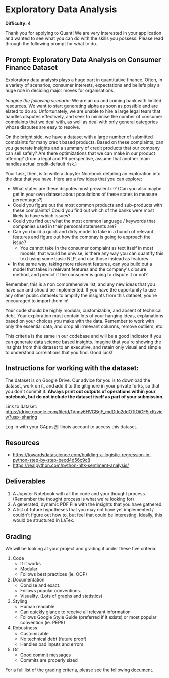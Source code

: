 # Exploratory Data Analysis

**Difficulty: 4**

Thank you for applying to Quant! We are very interested in your application and wanted to see what you can do with the skills you possess. Please read through the following prompt for what to do.

## **Prompt: Exploratory Data Analysis on Consumer Finance Dataset**
Exploratory data analysis plays a huge part in quantitative finance. Often, in a variety of scenarios, consumer interests, expectations and beliefs play a huge role in deciding major moves for organisations.

_Imagine the following scenario:_ We are an up and coming bank with limited resources. We want to start generating alpha as soon as possible and are elated to do so. Unfortunately, we are unable to hire a large legal team that handles disputes effectively, and seek to minimise the number of consumer complaints that we deal with, as well as deal with only general categories whose disputes are easy to resolve.

On the bright side, we have a dataset with a large number of submitted complaints for many credit based products. Based on these complaints, can you generate insights and a summary of credit products that our company can sell safely? Are there optimizations that we can make in our product offering? (from a legal and PR perspective, assume that another team handles actual credit-default risk.)

Your task, then, is to write a Jupyter Notebook detailing an exploration into the data that you have. Here are a few ideas that you can explore: 

- What states are these disputes most prevalent in? (Can you also maybe get in your own dataset about populations of these states to measure percentages?)
- Could you figure out the most common products and sub-products with these complaints? Could you find out which of the banks were most likely to have which issues?
- Could you find out what the most common language / keywords that companies used in their personal statements are? 
- Can you build a quick and dirty model to take in a bunch of relevant features and figure out how the compnay is going to approach the issue?
   - You cannot take in the consumer complaint as text itself in most models, that would be unwise, is there any way you can quantify this text using some basic NLP, and use those instead as features.
- In the same way, taking more relevant features, can you build out a model that takes in relevant features and the company's closure method, and predict if the consumer is going to dispute it or not?

Remember, this is a non comprehensive list, and any new ideas that you have can and should be implemented. If you have the opportunity to use any other public datasets to amplify the insights from this dataset, you're encouraged to import them in!

Your code should be highly modular, customizable, and absent of technical debt. Your exploration must contain lots of your hanging ideas, explanations based on your choices you make with the data. Remember to work with only the essential data, and drop all irrelevant columns, remove outliers, etc.

This criteria is the same in our codebase and will be a good indicator if you can generate data science based insights. Imagine that you're showing the insights from this dataset to an executive, and retain only visual and simple to understand correlations that you find. Good luck!

## Instructions for working with the dataset:

The dataset is on Google Drive. Our advice for you is to download the dataset, work on it, and add it to the gitignore in your private forks, so that you don't commit it. **Always print out outputs of operations within your notebook, but do not include the dataset itself as part of your submission.**

Link to dataset: https://drive.google.com/file/d/1Vnny6HVGBgF_mdDtIo2ddOTtOiGF5jxK/view?usp=sharing

Log in with your GApps@Illinois account to access this dataset.


## **Resources**
- https://towardsdatascience.com/building-a-logistic-regression-in-python-step-by-step-becd4d56c9c8
- https://realpython.com/python-nltk-sentiment-analysis/

## **Deliverables**
1. A Jupyter Notebook with all the code and your thought process. (Remember the thought process is what we're looking for)
2. A generated, dynamic PDF File with the insights that you have gathered.
3. A list of future hypotheses that you may not have yet implemented / couldn't figure out how to, but feel that could be interesting. Ideally, this would be structured in LaTex.

## **Grading**
We will be looking at your project and grading it under these five criteria:
1. Code
   - If it works
   - Modular
   - Follows best practices (ie. OOP)
2. Documentation
   - Concise and exact.
   - Follows popular conventions.
   - Visuality. (Lots of graphs and statistics)
3. Styling
   - Human readable
   - Can quickly glance to receive all relevant information
   - Follows Google Style Guide (preferred if it exists) or most popular convention (ie. PEP8)
4. Robustness
   - Customizable
   - No technical debt (future proof)
   - Handles bad inputs and errors
5. Git
   - [Good commit messages](https://cbea.ms/git-commit/#seven-rules)
   - Commits are properly sized

For a full list of the grading criteria, please see the following [document](https://docs.google.com/spreadsheets/d/16CqSJSlch7w9q4_ZTiydKGk0T01rgvIEcHHwqsI_KSo/edit?usp=sharing). 
